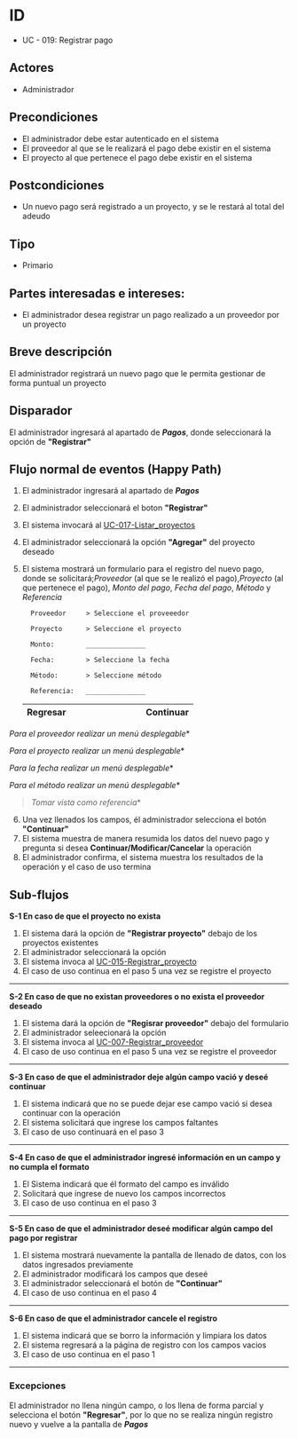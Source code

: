 # ID
 - UC - 019: Registrar pago
 
## Actores
 * Administrador

## Precondiciones
 * El administrador debe estar autenticado en el sistema
 * El proveedor al que se le realizará el pago debe existir en el sistema
 * El proyecto al que pertenece el pago debe existir en el sistema

## Postcondiciones
 * Un nuevo pago será registrado a un proyecto, y se le restará al total del adeudo
   
## Tipo 
 * Primario 

## Partes interesadas e intereses:
- El administrador desea registrar un pago realizado a un proveedor por un proyecto

## Breve descripción
El administrador registrará un nuevo pago que le permita gestionar de forma puntual un proyecto

## Disparador
El administrador ingresará al apartado de __*Pagos*__, donde seleccionará la opción de __"Registrar"__ 

## Flujo normal de eventos (Happy Path)
1. El administrador ingresará al apartado de __*Pagos*__
2. El administrador seleccionará el boton __"Registrar"__ 
3. El sistema invocará al [UC-017-Listar_proyectos](./UC-017-Listar_proyectos.md)
4. El administrador seleccionará la opción __"Agregar"__ del proyecto deseado
3. El sistema mostrará un formulario para el registro del nuevo pago, donde se solicitará;*Proveedor* (al que se le realizó el pago),*Proyecto* (al que pertenece el pago), *Monto del pago*, *Fecha del pago*, *Método* y *Referencia*

         Proveedor     > Seleccione el proveeedor 

         Proyecto      > Seleccione el proyecto

         Monto:        _______________

         Fecha:        > Seleccione la fecha

         Método:       > Seleccione método

         Referencia:   _______________
             
      |Regresar|||||||||Continuar|
      |:-:|:-:|:-:|:-:|:-:|-|-|-|-|:--------:|

*Para el proveedor realizar un menú desplegable**

*Para el proyecto realizar un menú desplegable**

*Para la fecha realizar un menú desplegable**

*Para el método realizar un menú desplegable**

>*Tomar vista como referencia**
6. Una vez llenados los campos, él administrador selecciona el botón __"Continuar"__
5. El sistema muestra de manera resumida los datos del nuevo pago y pregunta si desea __Continuar/Modificar/Cancelar__  la operación
5. El administrador confirma, el sistema muestra los resultados de la operación y el caso de uso termina

## Sub-flujos 
__S-1 En caso de que el proyecto no exista__
1. El sistema dará la opción de __"Registrar proyecto"__ debajo de los proyectos existentes
2. El administrador seleccionará la opción 
3. El sistema invoca al [UC-015-Registrar_proyecto](./UC-015-Registrar_proyecto.md)
4. El caso de uso continua en el paso 5 una vez se registre el proyecto

---

__S-2 En caso de que no existan proveedores o no exista el proveedor deseado__
1. El sistema dará la opción de __"Regisrar proveedor"__ debajo del formulario
2. El administrador seleecionará la opción
3. El sistema invoca al [UC-007-Registrar_proveedor](./UC-007-Registrar_proveedor.md)
4. El caso de uso continua en el paso 5 una vez se registre el proveedor

---

__S-3 En caso de que el administrador deje algún campo vació y deseé continuar__
1. El sistema indicará que no se puede dejar ese campo vació si desea continuar con la operación
1. El sistema solicitará que ingrese los campos faltantes
1. El caso de uso continuará en el paso 3

---

__S-4 En caso de que el administrador ingresé información en un campo y no cumpla el formato__
1. El Sistema indicará que él formato del campo es inválido
1. Solicitará que ingrese de nuevo los campos incorrectos
1. El caso de uso continua en el paso 3

---

__S-5 En caso de que el administrador deseé modificar algún campo del pago por registrar__
1. El sistema mostrará nuevamente la pantalla de llenado de datos, con los datos ingresados previamente
2. El administrador modificará los campos que deseé
3. El administrador seleccionará el botón de __"Continuar"__
4. El caso de uso continua en el paso 4

---

__S-6 En caso de que el administrador cancele el registro__
1. El sistema indicará que se borro la información y limpiara los datos
2. El sistema regresará a la página de registro con los campos vacios
3. El caso de uso continua en el paso 1

---

### Excepciones
El administrador no llena ningún campo, o los llena de forma parcial y selecciona el botón __"Regresar"__, por lo que no se realiza ningún registro nuevo y vuelve a la pantalla de __*Pagos*__
